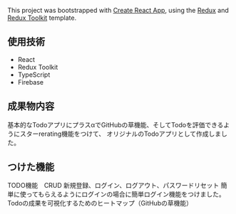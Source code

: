 This project was bootstrapped with [Create React App](https://github.com/facebook/create-react-app), using the [Redux](https://redux.js.org/) and [Redux Toolkit](https://redux-toolkit.js.org/) template.

## 使用技術

- React
- Redux Toolkit
- TypeScript
- Firebase


## 成果物内容

基本的なTodoアプリにプラスαでGitHubの草機能、そしてTodoを評価できるようにスターrerating機能をつけて、
オリジナルのTodoアプリとして作成しました。


## つけた機能

TODO機能　CRUD
新規登録、ログイン、ログアウト、パスワードリセット
簡単に使ってもらえるようにログインの場合に簡単ログイン機能をつけました。
Todoの成果を可視化するためのヒートマップ（GitHubの草機能）
